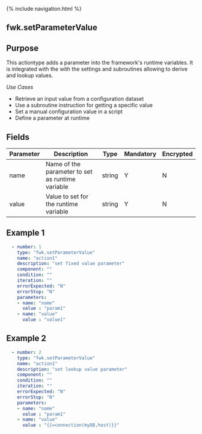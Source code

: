 {% include navigation.html %}
## fwk.setParameterValue
## Purpose
This actiontype adds a parameter into the framework's runtime variables. It is integrated with the with the settings and subroutines allowing to derive and lookup values.

*Use Cases*
* Retrieve an input value from a configuration dataset
* Use a subroutine instruction for getting a specific value
* Set a manual configuration value in a script
* Define a parameter at runtime

## Fields

|Parameter|Description|Type|Mandatory|Encrypted|
|---------|-----------|----|---------|---------|
|name|Name of the parameter to set as runtime variable|string|Y|N|
|value|Value to set for the runtime variable|string|Y|N|

## Example 1
```yaml
  - number: 1
    type: "fwk.setParameterValue"
    name: "action1"
    description: "set fixed value parameter"
    component: ""
    condition: ""
    iteration: ""
    errorExpected: "N"
    errorStop: "N"
    parameters:
    - name: "name"
      value : "param1"
    - name: "value"
      value : "value1"
```
## Example 2
```yaml
  - number: 2
    type: "fwk.setParameterValue"
    name: "action1"
    description: "set lookup value parameter"
    component: ""
    condition: ""
    iteration: ""
    errorExpected: "N"
    errorStop: "N"
    parameters:
    - name: "name"
      value : "param1"
    - name: "value"
      value : "{{=connection(myDB,host)}}"
```
